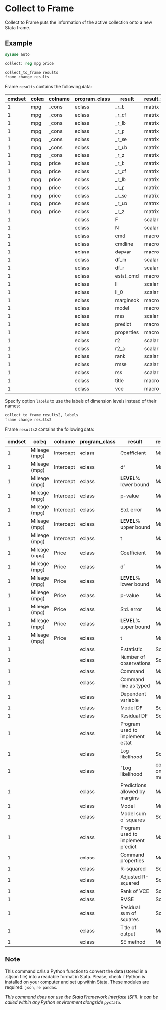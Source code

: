 # Collect to Frame
Collect to Frame puts the information of the active collection onto a new Stata frame.


## Example

```stata
sysuse auto

collect: reg mpg price

collect_to_frame results
frame change results
```

Frame `results` contains the following data:

cmdset|coleq|colname|program_class|result|result_type|value
--|--|--|--|--|--|--
1|mpg|_cons|eclass|_r_b|matrix|26.96417352322909
1|mpg|_cons|eclass|_r_df|matrix|72
1|mpg|_cons|eclass|_r_lb|matrix|24.18538092248592
1|mpg|_cons|eclass|_r_p|matrix|3.09403642424e-30
1|mpg|_cons|eclass|_r_se|matrix|1.393952037656927
1|mpg|_cons|eclass|_r_ub|matrix|29.74296612397225
1|mpg|_cons|eclass|_r_z|matrix|19.34368815770215
1|mpg|price|eclass|_r_b|matrix|-.0009191630534643
1|mpg|price|eclass|_r_df|matrix|72
1|mpg|price|eclass|_r_lb|matrix|-.0013262608947075
1|mpg|price|eclass|_r_p|matrix|.0000254613120514
1|mpg|price|eclass|_r_se|matrix|.0002042163438808
1|mpg|price|eclass|_r_ub|matrix|-.000512065212221
1|mpg|price|eclass|_r_z|matrix|-4.500927966866257
1|||eclass|F|scalar|20.25835256291883
1|||eclass|N|scalar|74
1|||eclass|cmd|macro|
1|||eclass|cmdline|macro|
1|||eclass|depvar|macro|
1|||eclass|df_m|scalar|1
1|||eclass|df_r|scalar|72
1|||eclass|estat_cmd|macro|
1|||eclass|ll|scalar|-225.2210496559824
1|||eclass|ll_0|scalar|-234.3943376482347
1|||eclass|marginsok|macro|
1|||eclass|model|macro|
1|||eclass|mss|scalar|536.5418070864664
1|||eclass|predict|macro|
1|||eclass|properties|macro|
1|||eclass|r2|scalar|.2195828561874973
1|||eclass|r2_a|scalar|.2087437291901014
1|||eclass|rank|scalar|2
1|||eclass|rmse|scalar|5.146354767606811
1|||eclass|rss|scalar|1906.917652372993
1|||eclass|title|macro|
1|||eclass|vce|macro|

Specify option `labels` to use the labels of dimension levels instead of their names:

```stata
collect_to_frame results2, labels
frame change results2
```

Frame `results2` contains the following data:

cmdset|coleq|colname|program_class|result|result_type|value
--|--|--|--|--|--|--
1|Mileage (mpg)|Intercept|eclass|Coefficient|Matrix|26.96417352322909
1|Mileage (mpg)|Intercept|eclass|df|Matrix|72
1|Mileage (mpg)|Intercept|eclass|__LEVEL__% lower bound|Matrix|24.18538092248592
1|Mileage (mpg)|Intercept|eclass|p-value|Matrix|3.09403642424e-30
1|Mileage (mpg)|Intercept|eclass|Std. error|Matrix|1.393952037656927
1|Mileage (mpg)|Intercept|eclass|__LEVEL__% upper bound|Matrix|29.74296612397225
1|Mileage (mpg)|Intercept|eclass|t|Matrix|19.34368815770215
1|Mileage (mpg)|Price|eclass|Coefficient|Matrix|-.0009191630534643
1|Mileage (mpg)|Price|eclass|df|Matrix|72
1|Mileage (mpg)|Price|eclass|__LEVEL__% lower bound|Matrix|-.0013262608947075
1|Mileage (mpg)|Price|eclass|p-value|Matrix|.0000254613120514
1|Mileage (mpg)|Price|eclass|Std. error|Matrix|.0002042163438808
1|Mileage (mpg)|Price|eclass|__LEVEL__% upper bound|Matrix|-.000512065212221
1|Mileage (mpg)|Price|eclass|t|Matrix|-4.500927966866257
1|||eclass|F statistic|Scalar|20.25835256291883
1|||eclass|Number of observations|Scalar|74
1|||eclass|Command|Macro|
1|||eclass|Command line as typed|Macro|
1|||eclass|Dependent variable|Macro|
1|||eclass|Model DF|Scalar|1
1|||eclass|Residual DF|Scalar|72
1|||eclass|Program used to implement estat|Macro|
1|||eclass|Log likelihood|Scalar|-225.2210496559824
1|||eclass|"Log likelihood| constant-only model"|Scalar|-234.3943376482347
1|||eclass|Predictions allowed by margins|Macro|
1|||eclass|Model|Macro|
1|||eclass|Model sum of squares|Scalar|536.5418070864664
1|||eclass|Program used to implement predict|Macro|
1|||eclass|Command properties|Macro|
1|||eclass|R-squared|Scalar|.2195828561874973
1|||eclass|Adjusted R-squared|Scalar|.2087437291901014
1|||eclass|Rank of VCE|Scalar|2
1|||eclass|RMSE|Scalar|5.146354767606811
1|||eclass|Residual sum of squares|Scalar|1906.917652372993
1|||eclass|Title of output|Macro|
1|||eclass|SE method|Macro|

## Note
This command calls a Python function to convert the data (stored in a .stjson file) into a readable format in Stata.
Please, check if Python is installed on your computer and set up within Stata. These modules are required: `json`, `re`, `pandas`.

*This command does not use the Stata Framework Interface (SFI). It can be called within any Python environment alongside `pystata`.*
